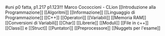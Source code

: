 #uni p0 fatta, p1.217
p1.123!!!
Marco Cococcioni - CLion
[[Introduzione alla Programmazione]] 
[[Algoritmi]] 
[[Informazione]] 
[[Linguaggio di Programmazione]] 
[[C++]] 
[[Operatori]] 
[[Variabili]] 
[[Memoria RAM]] 
[[Conversioni di Variabili]] 
[[Char]] 
[[Librerie]] 
[[Moduli]] 
[[File in c++]] 
[[Classi]] e [[Struct]] 
[[Puntatori]] 
[[Preprocessore]] 
[[Nuggets per l'esame]] 